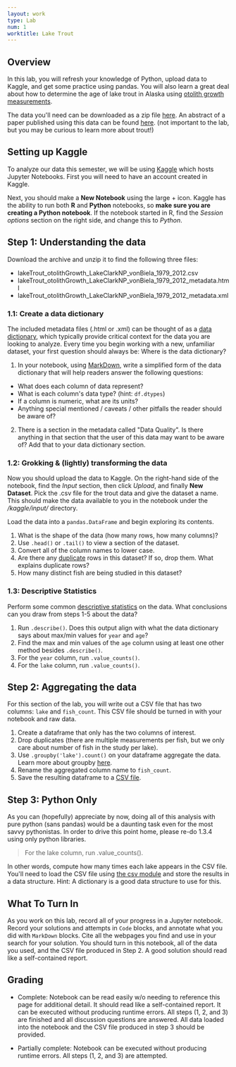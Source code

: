 ```yaml
---
layout: work
type: Lab
num: 1
worktitle: Lake Trout
---
```


## Overview

In this lab, you will refresh your knowledge of Python, upload data to Kaggle, and get some practice using pandas. You will also learn a great deal about how to determine the age of lake trout in Alaska using [otolith growth measurements](https://en.wikipedia.org/wiki/Age_determination_in_fish).

The data you'll need can be downloaded as a zip file [here](https://alaska.usgs.gov/products/data.php?dataid=306). An abstract of a paper published using this data can be found [here](https://onlinelibrary.wiley.com/doi/epdf/10.1111/eff.12566). (not important to the lab, but you may be curious to learn more about trout!)

## Setting up Kaggle

To analyze our data this semester, we will be using [Kaggle](https://www.kaggle.com/) which hosts Jupyter Notebooks. First you will need to have an account created in Kaggle. 

Next, you should make a **New Notebook** using the large + icon. Kaggle has the ability to run both **R** and **Python** notebooks, so **make sure you are creating a Python notebook**. If the notebook started in R, find the *Session options* section on the right side, and change this to *Python*. 

## Step 1: Understanding the data
Download the archive and unzip it to find the following three files: 
* lakeTrout_otolithGrowth_LakeClarkNP_vonBiela_1979_2012.csv
* lakeTrout_otolithGrowth_LakeClarkNP_vonBiela_1979_2012_metadata.html
* lakeTrout_otolithGrowth_LakeClarkNP_vonBiela_1979_2012_metadata.xml

### 1.1: Create a data dictionary
The included metadata files (.html or .xml) can be thought of as a [data dictionary](https://en.wikipedia.org/wiki/Data_dictionary), which typically provide critical context for the data you are looking to analyze. Every time you begin working with a new, unfamiliar dataset, your first question should always be: Where is the data dictionary?

1. In your notebook, using [MarkDown](https://www.markdownguide.org/basic-syntax/), write a simplified form of the data dictionary that will help readers answer the following questions: 
* What does each column of data represent? 
* What is each column's data type? (hint: `df.dtypes`)
* If a column is numeric, what are its units? 
* Anything special mentioned / caveats / other pitfalls the reader should be aware of? 

2. There is a section in the metadata called "Data Quality". Is there anything in that section that the user of this data may want to be aware of? Add that to your data dictionary section.

### 1.2: Grokking & (lightly) transforming the data
Now you should upload the data to Kaggle. On the right-hand side of the notebook, find the *Input* section, then click *Upload*, and finally **New Dataset**. Pick the .csv file for the trout data and give the dataset a name. This should make the data available to you in the notebook under the */kaggle/input/* directory.

Load the data into a `pandas.DataFrame` and begin exploring its contents. 

1. What is the shape of the data (how many rows, how many columns)? 
2. Use `.head()` or `.tail()` to view a section of the dataset. 
3. Convert all of the column names to lower case. 
4. Are there any [duplicate](https://pandas.pydata.org/docs/reference/api/pandas.DataFrame.drop_duplicates.html) rows in this dataset? If so, drop them. What explains duplicate rows?
5. How many distinct fish are being studied in this dataset?

### 1.3: Descriptive Statistics
Perform some common [descriptive statistics](https://pandas.pydata.org/docs/reference/api/pandas.DataFrame.describe.html) on the data. What conclusions can you draw from steps 1-5 about the data?

1. Run `.describe()`. Does this output align with what the data dictionary says about max/min values for `year` and `age`?
2. Find the max and min values of the `age` column using at least one other method besides `.describe()`. 
3. For the `year` column, run `.value_counts()`.
4. For the `lake` column, run `.value_counts()`. 

## Step 2: Aggregating the data
For this section of the lab, you will write out a CSV file that has two columns: `lake` and `fish_count`. This CSV file should be turned in with your notebook and raw data.

1. Create a dataframe that only has the two columns of interest.
2. Drop duplicates (there are multiple measurements per fish, but we only care about number of fish in the study per lake).
3. Use `.groupby('lake').count()` on your dataframe aggregate the data. Learn more about groupby [here](https://pandas.pydata.org/docs/user_guide/groupby.html).
4. Rename the aggregated column name to `fish_count`. 
5. Save the resulting dataframe to a [CSV file](https://pandas.pydata.org/docs/reference/api/pandas.DataFrame.to_csv.html). 

## Step 3: Python Only
As you can (hopefully) appreciate by now, doing all of this analysis with pure python (sans pandas) would be a daunting task even for the most savvy pythonistas. In order to drive this point home, please re-do 1.3.4 using only python libraries. 

> For the lake column, run .value_counts().

In other words, compute how many times each lake appears in the CSV file. You'll need to load the CSV file using [the csv module](https://docs.python.org/3/library/csv.html) and store the results in a data structure. Hint: A dictionary is a good data structure to use for this.

## What To Turn In

As you work on this lab, record all of your progress in a Jupyter notebook. Record your solutions and attempts in `Code` blocks, and annotate what you did with `MarkDown` blocks. Cite all the webpages you find and use in your search for your solution. You should turn in this notebook, all of the data you used, and the CSV file produced in Step 2. A good solution should read like a self-contained report.

## Grading

* Complete: Notebook can be read easily w/o needing to reference this page for additional detail. It should read like a self-contained report. It can be executed without producing runtime errors. All steps (1, 2, and 3) are finished and all discussion questions are answered. All data loaded into the notebook and the CSV file produced in step 3 should be provided.

* Partially complete: Notebook can be executed without producing runtime errors. All steps (1, 2, and 3) are attempted.

